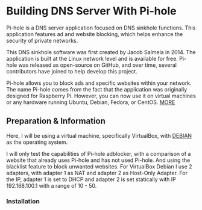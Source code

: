 # Building DNS Server With Pi-hole

Pi-hole is a DNS server application focused on DNS sinkhole functions. This application features ad and website blocking, which helps enhance the security of private networks.

This DNS sinkhole software was first created by Jacob Salmela in 2014. The application is built at the Linux network level and is available for free. Pi-hole was released as open-source on GitHub, and over time, several contributors have joined to help develop this project.

Pi-hole allows you to block ads and specific websites within your network. The name Pi-hole comes from the fact that the application was originally designed for Raspberry Pi. However, you can now use it on virtual machines or any hardware running Ubuntu, Debian, Fedora, or CentOS. [MORE](https://idcloudhost.com/blog/apa-itu-pi-hole/)

## Preparation & Information

Here, I will be using a virtual machine, specifically VirtualBox, with [DEBIAN](https://www.debian.org/download) as the operating system.

I will only test the capabilities of Pi-hole adblocker, with a comparison of a website that already uses Pi-hole and has not used Pi-hole. And using the blacklist feature to block unwanted websites. For VirtualBox Debian I use 2 adapters, with adapter 1 as NAT and adapter 2 as Host-Only Adapter. For the IP, adapter 1 is set to DHCP and adapter 2 is set statically with IP 192.168.100.1 with a range of 10 - 50.

### Installation

